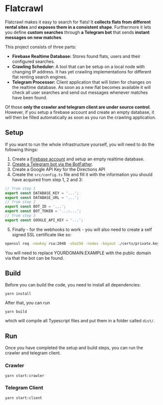 # Flatcrawl
Flatcrawl makes it easy to search for flats! It **collects flats from different rental sites** and **exposes them in a consistent shape**. Furthermore it lets you define **custom searches** through **a Telegram bot** that sends **instant messages on new matches**.

This project consists of three parts:
- **Firebase Realtime Database:** Stores found flats, users and their configured searches.
- **Crawling Scheduler:** A tool that can be setup on a local node with changing IP address. It has yet crawling implementations for different flat renting search engines.
- **Telegram Processor:** Client application that will listen for changes on the realtime database. As soon as a new flat becomes available it will check all user searches and send out messages whenever matches have been found.

Of those **only the crawler and telegram client are under source control**. However, if you setup a firebase account and create an empty database, it will then be filled automatically as soon as you run the crawling application.

## Setup
If you want to run the whole infrastructure yourself, you will need to do the following things:
1) Create a [Firebase account](https://firebase.google.com/) and setup an empty realtime database.
2) [Create a Telegram bot via the BotFather](https://core.telegram.org/bots#creating-a-new-bot).
3) Create a Google API Key for the Directions API
4) Create the `src/config.ts` file and fill it with the information you should have acquired from step 1, 2 and 3:
```typescript
// from step 1
export const DATABASE_KEY = '...';
export const DATABASE_URL = '...';
// from step 2
export const BOT_ID = '...';
export const BOT_TOKEN = '...:...';
// from step 3
export const GOOGLE_API_KEY = '...';
```
5) Finally - for the webhooks to work - you will also need to create a self signed SSL certificate like so:
```bash
openssl req -newkey rsa:2048 -sha256 -nodes -keyout ./certs/private.key -x509 -days 365 -out ./certs/public.pem -subj "/C=DE/ST=Bavaria/L=Munich/O=/CN=YOURDOMAIN.EXAMPLE"
```
You will need to replace YOURDOMAIN.EXAMPLE with the public domain via that the bot can be found.

## Build
Before you can build the code, you need to install all dependencies:
```
yarn install
```
After that, you can run
```
yarn build
```
which will compile all Typescript files and put them in a folder called `dist/`.

## Run
Once you have completed the setup and build steps, you can run the crawler and telegram client.

### Crawler
```
yarn start:crawler
```

### Telegram Client
```
yarn start:client
```